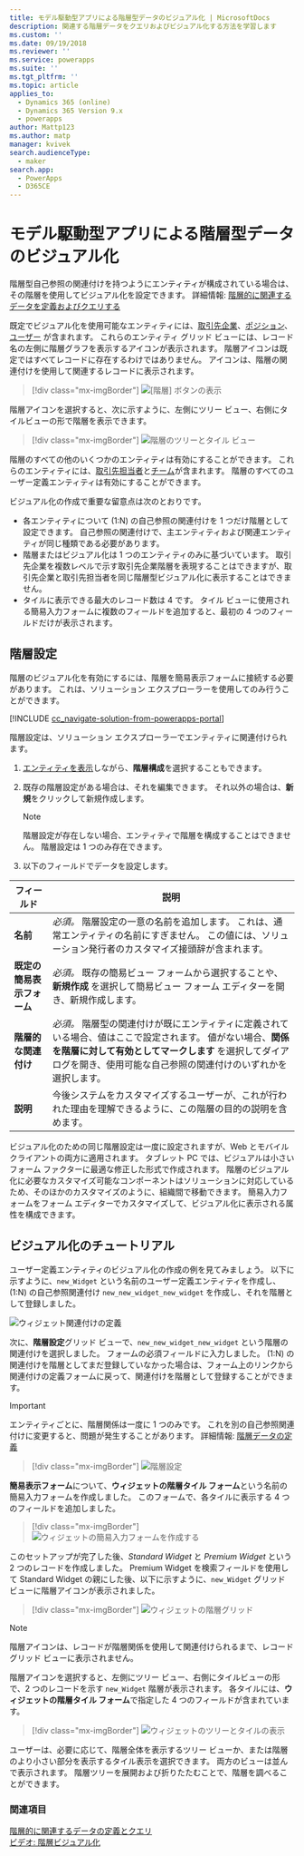 ```yaml
---
title: モデル駆動型アプリによる階層型データのビジュアル化 | MicrosoftDocs
description: 関連する階層データをクエリおよびビジュアル化する方法を学習します
ms.custom: ''
ms.date: 09/19/2018
ms.reviewer: ''
ms.service: powerapps
ms.suite: ''
ms.tgt_pltfrm: ''
ms.topic: article
applies_to:
  - Dynamics 365 (online)
  - Dynamics 365 Version 9.x
  - powerapps
author: Mattp123
ms.author: matp
manager: kvivek
search.audienceType:
  - maker
search.app:
  - PowerApps
  - D365CE
---
```

# <a name="visualize-hierarchical-data-with-model-driven-apps"></a>モデル駆動型アプリによる階層型データのビジュアル化

階層型自己参照の関連付けを持つようにエンティティが構成されている場合は、その階層を使用してビジュアル化を設定できます。 詳細情報: [階層的に関連するデータを定義およびクエリする](../common-data-service/define-query-hierarchical-data.md)

既定でビジュアル化を使用可能なエンティティには、[取引先企業](/powerapps/developer/common-data-service/reference/entities/account)、[ポジション](/powerapps/developer/common-data-service/reference/entities/position)、[ユーザー](/powerapps/developer/common-data-service/reference/entities/systemuser) が含まれます。 これらのエンティティ グリッド ビューには、レコード名の左側に階層グラフを表示するアイコンが表示されます。 階層アイコンは既定ではすべてレコードに存在するわけではありません。 アイコンは、階層の関連付けを使用して関連するレコードに表示されます。  
> [!div class="mx-imgBorder"] 
> ![[階層] ボタンの表示](media/view-hierarchy-button.png)  
  
 階層アイコンを選択すると、次に示すように、左側にツリー ビュー、右側にタイルビューの形で階層を表示できます。  
  
> [!div class="mx-imgBorder"] 
> ![階層のツリーとタイル ビュー](media/tree-view-and-tile-view-in-hierarchy.png)  
  
 階層のすべての他のいくつかのエンティティは有効にすることができます。 これらのエンティティには、[取引先担当者](/powerapps/developer/common-data-service/reference/entities/contact)と[チーム](/powerapps/developer/common-data-service/reference/entities/team)が含まれます。 階層のすべてのユーザー定義エンティティは有効にすることができます。  
  
ビジュアル化の作成で重要な留意点は次のとおりです。  
  
- 各エンティティについて (1:N) の自己参照の関連付けを 1 つだけ階層として設定できます。 自己参照の関連付けで、主エンティティおよび関連エンティティが同じ種類である必要があります。  
- 階層またはビジュアル化は 1 つのエンティティのみに基づいています。 取引先企業を複数レベルで示す取引先企業階層を表現することはできますが、取引先企業と取引先担当者を同じ階層型ビジュアル化に表示することはできません。 
- タイルに表示できる最大のレコード数は 4 です。 タイル ビューに使用される簡易入力フォームに複数のフィールドを追加すると、最初の 4 つのフィールドだけが表示されます。 

## <a name="hierarchy-settings"></a>階層設定

階層のビジュアル化を有効にするには、階層を簡易表示フォームに接続する必要があります。 これは、ソリューション エクスプローラーを使用してのみ行うことができます。

[!INCLUDE [cc_navigate-solution-from-powerapps-portal](../../includes/cc_navigate-solution-from-powerapps-portal.md)]

階層設定は、ソリューション エクスプローラーでエンティティに関連付けられます。 

1. [エンティティを表示](../common-data-service/create-edit-entities-solution-explorer.md#view-entities)しながら、**階層構成**を選択することもできます。
2. 既存の階層設定がある場合は、それを編集できます。 それ以外の場合は、**新規**をクリックして新規作成します。
    
    > [!NOTE]
    > 階層設定が存在しない場合、エンティティで階層を構成することはできません。
    >階層設定は 1 つのみ存在できます。 

1. 以下のフィールドでデータを設定します。

|フィールド|説明|
|--|--|
|**名前**|*必須。* 階層設定の一意の名前を追加します。 これは、通常エンティティの名前にすぎません。 この値には、ソリューション発行者のカスタマイズ接頭辞が含まれます。|
|**既定の簡易表示フォーム**|*必須。* 既存の簡易ビュー フォームから選択することや、**新規作成** を選択して簡易ビュー フォーム エディターを開き、新規作成します。|
|**階層的な関連付け**|*必須。* 階層型の関連付けが既にエンティティに定義されている場合、値はここで設定されます。 値がない場合、**関係を階層に対して有効としてマークします** を選択してダイアログを開き、使用可能な自己参照の関連付けのいずれかを選択します。|
|**説明**|今後システムをカスタマイズするユーザーが、これが行われた理由を理解できるように、この階層の目的の説明を含めます。|
    

ビジュアル化のための同じ階層設定は一度に設定されますが、Web とモバイル クライアントの両方に適用されます。 タブレット PC では、ビジュアルは小さいフォーム ファクターに最適な修正した形式で作成されます。 階層のビジュアル化に必要なカスタマイズ可能なコンポーネントはソリューションに対応しているため、そのほかのカスタマイズのように、組織間で移動できます。 簡易入力フォームをフォーム エディターでカスタマイズして、ビジュアル化に表示される属性を構成できます。
  
## <a name="visualization-walk-through"></a>ビジュアル化のチュートリアル

ユーザー定義エンティティのビジュアル化の作成の例を見てみましょう。 以下に示すように、`new_Widget` という名前のユーザー定義エンティティを作成し、(1:N) の自己参照関連付け `new_new_widget_new_widget` を作成し、それを階層として登録しました。  
  
![ウィジェット関連付けの定義](media/widget-relationship-definition.png)  
  
次に、**階層設定**グリッド ビューで、`new_new_widget_new_widget` という階層の関連付けを選択しました。 フォームの必須フィールドに入力しました。 (1:N) の関連付けを階層としてまだ登録していなかった場合は、フォーム上のリンクから関連付けの定義フォームに戻って、関連付けを階層として登録することができます。  

> [!IMPORTANT]
> エンティティごとに、階層関係は一度に 1 つのみです。 これを別の自己参照関連付けに変更すると、問題が発生することがあります。 詳細情報: [階層データの定義](../common-data-service/define-query-hierarchical-data.md#define-hierarchical-data)

> [!div class="mx-imgBorder"] 
> ![階層設定](media/hierarchy-settings.png)  
  
**簡易表示フォーム**について、**ウィジェットの階層タイル フォーム**という名前の簡易入力フォームを作成しました。 このフォームで、各タイルに表示する 4 つのフィールドを追加しました。  

> [!div class="mx-imgBorder"] 
> ![ウィジェットの簡易入力フォームを作成する](media/create-quickform.png)  
  
このセットアップが完了した後、*Standard Widget* と *Premium Widget* という 2 つのレコードを作成しました。 Premium Widget を検索フィールドを使用して Standard Widget の親にした後、以下に示すように、`new_Widget` グリッド ビューに階層アイコンが表示されました。  

> [!div class="mx-imgBorder"] 
> ![ウィジェットの階層グリッド](media/widget-hierarchy-grid.png)  
  
> [!NOTE]
>  階層アイコンは、レコードが階層関係を使用して関連付けられるまで、レコード グリッド ビューに表示されません。  
  
階層アイコンを選択すると、左側にツリー ビュー、右側にタイルビューの形で、2 つのレコードを示す `new_Widget` 階層が表示されます。 各タイルには、**ウィジェットの階層タイル フォーム**で指定した 4 つのフィールドが含まれています。  

> [!div class="mx-imgBorder"] 
> ![ウィジェットのツリーとタイルの表示](media/widget-tree-tiles.png)  

ユーザーは、必要に応じて、階層全体を表示するツリー ビューか、または階層のより小さい部分を表示するタイル表示を選択できます。 両方のビューは並んで表示されます。 階層ツリーを展開および折りたたむことで、階層を調べることができます。 

### <a name="see-also"></a>関連項目 

[階層的に関連するデータの定義とクエリ](../common-data-service/define-query-hierarchical-data.md)<br />
[ビデオ: 階層ビジュアル化](http://www.youtube.com/watch?v=_dGBE6icLNw&index=9&list=PLC3591A8FE4ADBE07)

